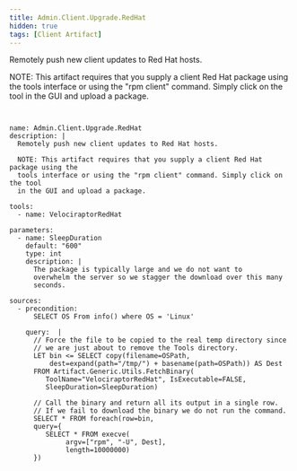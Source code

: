 ```yaml
---
title: Admin.Client.Upgrade.RedHat
hidden: true
tags: [Client Artifact]
---
```


Remotely push new client updates to Red Hat hosts.

NOTE: This artifact requires that you supply a client Red Hat package using the
tools interface or using the "rpm client" command. Simply click on the tool
in the GUI and upload a package.

<pre><code class="language-yaml">

name: Admin.Client.Upgrade.RedHat
description: |
  Remotely push new client updates to Red Hat hosts.

  NOTE: This artifact requires that you supply a client Red Hat package using the
  tools interface or using the "rpm client" command. Simply click on the tool
  in the GUI and upload a package.

tools:
  - name: VelociraptorRedHat

parameters:
  - name: SleepDuration
    default: "600"
    type: int
    description: |
      The package is typically large and we do not want to
      overwhelm the server so we stagger the download over this many
      seconds.

sources:
  - precondition:
      SELECT OS From info() where OS = 'Linux'

    query:  |
      // Force the file to be copied to the real temp directory since
      // we are just about to remove the Tools directory.
      LET bin <= SELECT copy(filename=OSPath,
          dest=expand(path="/tmp/") + basename(path=OSPath)) AS Dest
      FROM Artifact.Generic.Utils.FetchBinary(
         ToolName="VelociraptorRedHat", IsExecutable=FALSE,
         SleepDuration=SleepDuration)

      // Call the binary and return all its output in a single row.
      // If we fail to download the binary we do not run the command.
      SELECT * FROM foreach(row=bin,
      query={
         SELECT * FROM execve(
              argv=["rpm", "-U", Dest],
              length=10000000)
      })

</code></pre>
